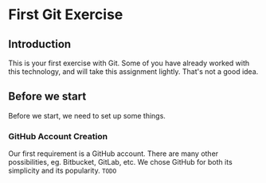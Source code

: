 # First Git Exercise

## Introduction

This is your first exercise with Git. Some of you have already worked with this technology, and will take this assignment lightly. That's not a good idea. 

## Before we start

Before we start, we need to set up some things.

### GitHub Account Creation

Our first requirement is a GitHub account. There are many other possibilities, eg. Bitbucket, GitLab, etc. We chose GitHub for both its simplicity and its popularity. `TODO`